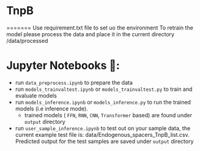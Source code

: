 # TnpB
=======
  Use requirement.txt file to set uo the environment
  To retrain the model please process the data  and place it in the current directory /data/processed

# Jupyter Notebooks 📔:
- run `data_preprocess.ipynb` to prepare the data
- run `models_trainvaltest.ipynb` or `models_trainvaltest.py`   to train and evaluate models
- run `models_inference.ipynb` or `models_inference.py` to run the trained models (i.e inference mode).
  - trained models ( `FFN`, `RNN`, `CNN`, `Transformer` based) are found under `output` directory 
- run `user_sample_inference.ipynb`  to test out on your sample data, the current example test file is: data/Endogenous_spacers_TnpB_list.csv.  Predicted output for the test samples are saved under `output` directory 
